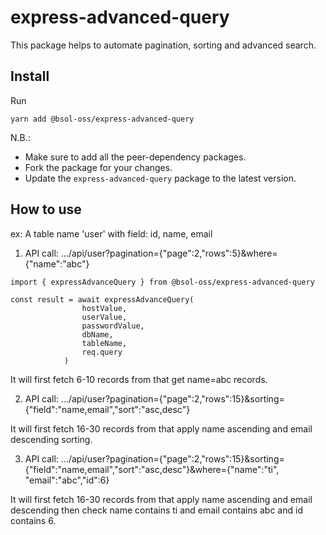 # express-advanced-query

This package helps to automate pagination, sorting and advanced search.

## Install

Run

    yarn add @bsol-oss/express-advanced-query

N.B.:

-   Make sure to add all the peer-dependency packages.
-   Fork the package for your changes.
-   Update the `express-advanced-query` package to the latest version.

## How to use

ex: A table name 'user' with field: id, name, email

1. API call: .../api/user?pagination={"page":2,"rows":5}&where={"name":"abc"}

```
import { expressAdvanceQuery } from @bsol-oss/express-advanced-query

const result = await expressAdvanceQuery(
                hostValue,
                userValue,
                passwordValue,
                dbName,
                tableName,
                req.query
            )
```

It will first fetch 6-10 records from that get name=abc records.

2. API call: .../api/user?pagination={"page":2,"rows":15}&sorting={"field":"name,email","sort":"asc,desc"}

It will first fetch 16-30 records from that apply name ascending and email descending sorting.

3. API call: .../api/user?pagination={"page":2,"rows":15}&sorting={"field":"name,email","sort":"asc,desc"}&where={"name":"ti", "email":"abc","id":6}

It will first fetch 16-30 records from that apply name ascending and email descending then check name contains ti and email contains abc and id contains 6.
